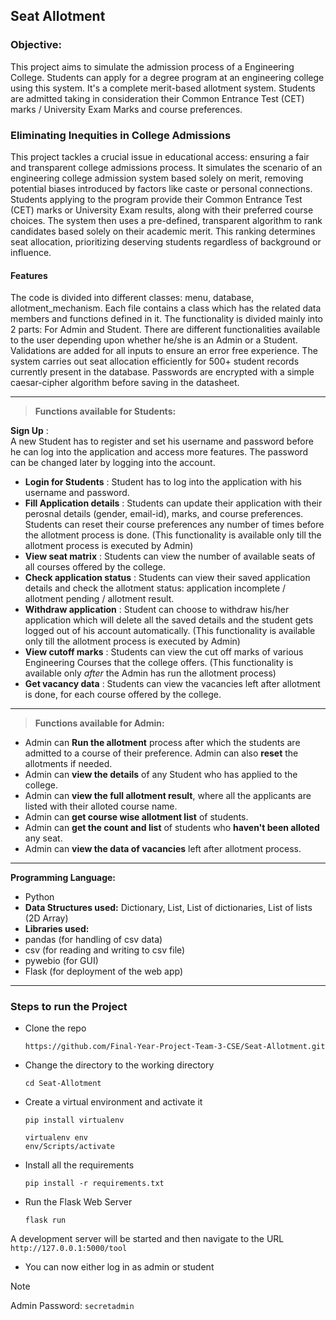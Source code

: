 ## Seat Allotment

### Objective:

This project aims to simulate the admission process of a Engineering College. Students can apply for a degree program at an engineering college using this system. It's a complete merit-based allotment system. Students are admitted taking in consideration their Common Entrance Test (CET) marks / University Exam Marks and course preferences.

### Eliminating Inequities in College Admissions

This project tackles a crucial issue in educational access: ensuring a fair and transparent college admissions process. It simulates the scenario of an engineering college admission system based solely on merit, removing potential biases introduced by factors like caste or personal connections.
Students applying to the program provide their Common Entrance Test (CET) marks or University Exam results, along with their preferred course choices. The system then uses a pre-defined, transparent algorithm to rank candidates based solely on their academic merit. This ranking determines seat allocation, prioritizing deserving students regardless of background or influence.

#### Features

The code is divided into different classes: menu, database, allotment_mechanism. Each file contains a class which has the related data members and functions defined in it. The functionality is divided mainly into 2 parts: For Admin and Student. There are different functionalities available to the user depending upon whether he/she is an Admin or a Student. Validations are added for all inputs to ensure an error free experience. The system carries out seat allocation efficiently for 500+ student records currently present in the database. Passwords are encrypted with a simple caesar-cipher algorithm before saving in the datasheet.

<hr>

> **Functions available for Students:**

 **Sign Up** :  
A new Student has to register and set his username and password before he can log into the application and access more features. 
The password can be changed later by logging into the account.
- **Login for Students** : 
Student has to log into the application with his username and password.
- **Fill Application details** : 
Students can update their application with their perosnal details (gender, email-id), marks, and course preferences. Students can reset their course preferences any number of times before the allotment process is done. 
(This functionality is available only till the allotment process is executed by Admin)
- **View seat matrix** : 
Students can view the number of available seats of all courses offered by the college.
- **Check application status** : 
Students can view their saved application details and check the allotment status: application incomplete / allotment pending / allotment result.
- **Withdraw application** : 
Student can choose to withdraw his/her application which will delete all the saved details and the student gets logged out of his account automatically.
(This functionality is available only till the allotment process is executed by Admin)
- **View cutoff marks** : 
Students can view the cut off marks of various Engineering Courses that the college offers. (This functionality is available only *after* the Admin has run the allotment process)
- **Get vacancy data** : 
Students can view the vacancies left after allotment is done, for each course offered by the college.

<hr>

> **Functions available for Admin:**

- Admin can **Run the allotment** process after which the students are admitted to a course of their preference. Admin can also **reset** the allotments if needed.
- Admin can **view the details** of any Student who has applied to the college.
- Admin can **view the full allotment result**, where all the applicants are listed with their alloted course name.
- Admin can **get course wise allotment list** of students.
- Admin can **get the count and list** of students who **haven't been alloted** any seat.
- Admin can **view the data of vacancies** left after allotment process.

---

**Programming Language:**  

- Python </br>
- **Data Structures used:**  Dictionary, List, List of dictionaries, List of lists (2D Array) </br>
- **Libraries used:** </br>
- pandas (for handling of csv data)
- csv  (for reading and writing to csv file)
- pywebio (for GUI)
- Flask (for deployment of the web app)

---

### Steps to run the Project

- Clone the repo

  ```
  https://github.com/Final-Year-Project-Team-3-CSE/Seat-Allotment.git
  ```
  
- Change the directory to the working directory

  ```
  cd Seat-Allotment
  ```

- Create a virtual environment and activate it

  ```
  pip install virtualenv
  ```

  ```
  virtualenv env
  env/Scripts/activate
  ```

- Install all the requirements

  ```
  pip install -r requirements.txt
  ```

- Run the Flask Web Server

  ```
  flask run
  ```

A development server will be started and then navigate to the URL `http://127.0.0.1:5000/tool`

- You can now either log in as admin or student

> [!NOTE]
>
> Admin Password: `secretadmin`




